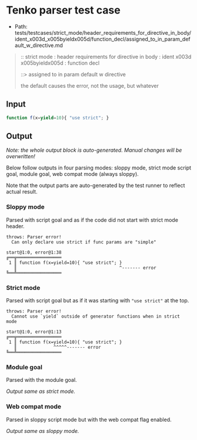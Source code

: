 # Tenko parser test case

- Path: tests/testcases/strict_mode/header_requirements_for_directive_in_body/ident_x003d_x005byieldx005d/function_decl/assigned_to_in_param_default_w_directive.md

> :: strict mode : header requirements for directive in body : ident x003d x005byieldx005d : function decl
>
> ::> assigned to in param default w directive
>
> the default causes the error, not the usage, but whatever

## Input


`````js
function f(x=yield=10){ "use strict"; }
`````

## Output

_Note: the whole output block is auto-generated. Manual changes will be overwritten!_

Below follow outputs in four parsing modes: sloppy mode, strict mode script goal, module goal, web compat mode (always sloppy).

Note that the output parts are auto-generated by the test runner to reflect actual result.

### Sloppy mode

Parsed with script goal and as if the code did not start with strict mode header.

`````
throws: Parser error!
  Can only declare use strict if func params are "simple"

start@1:0, error@1:38
╔══╦═════════════════
 1 ║ function f(x=yield=10){ "use strict"; }
   ║                                       ^------- error
╚══╩═════════════════

`````

### Strict mode

Parsed with script goal but as if it was starting with `"use strict"` at the top.

`````
throws: Parser error!
  Cannot use `yield` outside of generator functions when in strict mode

start@1:0, error@1:13
╔══╦═════════════════
 1 ║ function f(x=yield=10){ "use strict"; }
   ║              ^^^^^------- error
╚══╩═════════════════

`````


### Module goal

Parsed with the module goal.

_Output same as strict mode._

### Web compat mode

Parsed in sloppy script mode but with the web compat flag enabled.

_Output same as sloppy mode._
